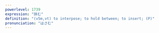 ```yaml
---
powerlevel: 1739
expression: "挟む"
definition: "(v5m,vt) to interpose; to hold between; to insert; (P)"
pronunciation: "はさむ"
---
```

